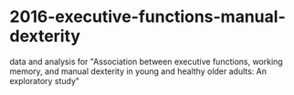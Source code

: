 # 2016-executive-functions-manual-dexterity
data and analysis for "Association between executive functions, working memory, and manual dexterity in young and healthy older adults: An exploratory study"
